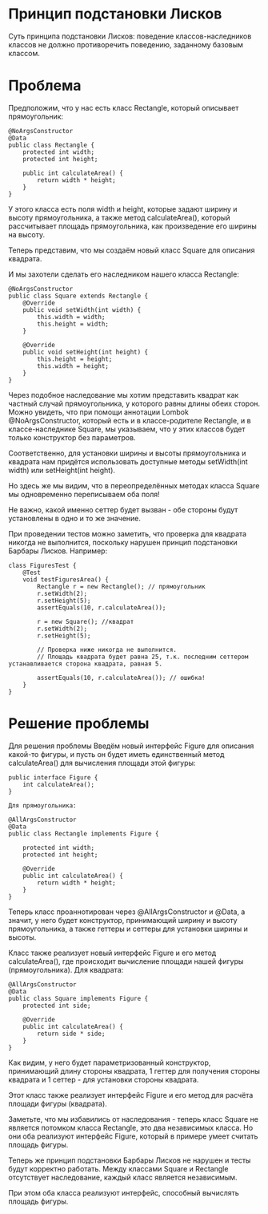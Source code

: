 # Принцип подстановки Лисков
Cуть принципа подстановки Лисков: поведение классов-наследников классов не должно противоречить поведению, заданному базовым классом.
# Проблема
Предположим, что у нас есть класс Rectangle, который описывает прямоугольник:

```
@NoArgsConstructor
@Data
public class Rectangle {
    protected int width;
    protected int height;

    public int calculateArea() {
        return width * height;
    }
}
```
У этого класса есть поля width и height, которые задают ширину и высоту прямоугольника, 
а также метод calculateArea(), который рассчитывает площадь прямоугольника, как произведение его ширины на высоту.

Теперь представим, что мы создаём новый класс Square для описания квадрата. 

И мы захотели сделать его наследником нашего класса Rectangle:
```
@NoArgsConstructor
public class Square extends Rectangle {
    @Override
    public void setWidth(int width) {
        this.width = width;
        this.height = width;
    }

    @Override
    public void setHeight(int height) {
        this.height = height;
        this.width = height;
    }
}
```
Через подобное наследование мы хотим представить квадрат как частный случай прямоугольника, у которого равны длины обеих сторон.
Можно увидеть, что при помощи аннотации Lombok @NoArgsConstructor, который есть и в классе-родителе Rectangle, 
и в классе-наследнике Square, мы указываем, что у этих классов будет только конструктор без параметров.

Соответственно, для установки ширины и высоты прямоугольника и квадрата нам придётся использовать доступные методы
setWidth(int width) или setHeight(int height).

Но здесь же мы видим, что в переопределённых методах класса Square мы одновременно переписываем оба поля! 

Не важно, какой именно сеттер будет вызван - обе стороны будут установлены в одно и то же значение.

При проведении тестов можно заметить, что проверка для квадрата никогда не выполнится, 
поскольку нарушен принцип подстановки Барбары Лисков. Например:
```
class FiguresTest {
    @Test
    void testFiguresArea() {
        Rectangle r = new Rectangle(); // прямоугольник
        r.setWidth(2);
        r.setHeight(5);
        assertEquals(10, r.calculateArea());

        r = new Square(); //квадрат
        r.setWidth(2);
        r.setHeight(5);

        // Проверка ниже никогда не выполнится.
        // Площадь квадрата будет равна 25, т.к. последним сеттером устанавливается сторона квадрата, равная 5.

        assertEquals(10, r.calculateArea()); // ошибка!
    }
}
```
# Решение проблемы
Для решения проблемы Введём новый интерфейс Figure для описания какой-то фигуры, 
и пусть он будет иметь единственный метод calculateArea() для вычисления площади этой фигуры:
```
public interface Figure {
    int calculateArea();
}

Для прямоугольника:

@AllArgsConstructor
@Data
public class Rectangle implements Figure {

    protected int width;
    protected int height;

    @Override
    public int calculateArea() {
        return width * height;
    }
}
```
Теперь класс проаннотирован через @AllArgsConstructor и @Data, а значит, у него будет конструктор, 
принимающий ширину и высоту прямоугольника, а также геттеры и сеттеры для установки ширины и высоты.

Класс также реализует новый интерфейс Figure и его метод calculateArea(), 
где происходит вычисление площади нашей фигуры (прямоугольника).
Для квадрата:
```
@AllArgsConstructor
@Data
public class Square implements Figure {
    protected int side;

    @Override
    public int calculateArea() {
        return side * side;
    }
}
```
Как видим, у него будет параметризованный конструктор, принимающий длину стороны квадрата,
1 геттер для получения стороны квадрата и 1 сеттер - для установки стороны квадрата.

Этот класс также реализует интерфейс Figure и его метод для расчёта площади фигуры (квадрата).

Заметьте, что мы избавились от наследования - теперь класс Square не является потомком класса Rectangle, это два независимых класса.
Но они оба реализуют интерфейс Figure, который в примере умеет считать площадь фигуры.

Теперь же принцип подстановки Барбары Лисков не нарушен и тесты будут корректно работать. 
Между классами Square и Rectangle отсутствует наследование, каждый класс является независимым. 

При этом оба класса реализуют интерфейс, способный вычислять площадь фигуры.

